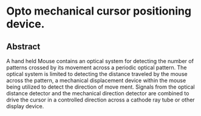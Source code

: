 # Opto mechanical cursor positioning device.

## Abstract
A hand held Mouse contains an optical system for detecting the number of patterns crossed by its movement across a periodic optical pattern. The optical system is limited to detecting the distance traveled by the mouse across the pattern, a mechanical displacement device within the mouse being utilized to detect the direction of move ment. Signals from the optical distance detector and the mechanical direction detector are combined to drive the cursor in a controlled direction across a cathode ray tube or other display device.